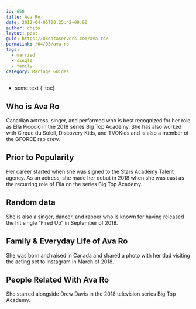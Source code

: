 ```yaml
---
id: 658
title: Ava Ro
date: 2012-04-05T00:25:42+00:00
author: chito
layout: post
guid: https://ukdataservers.com/ava-ro/
permalink: /04/05/ava-ro  
tags:
  - married
  - single
  - family
category: Mariage Guides
---
```


* some text
{: toc}


## Who is  Ava Ro
                  
                  
                  
Canadian actress, singer, and performed who is best recognized for her role as Ella Piccolo in the 2018 series Big Top Academy. She has also worked with Cirque du Soleil, Discovery Kids, and TVOKids and is also a member of the GFORCE rap crew. 
                  
                
                
                
## Prior to Popularity 
                  
                  
                  
Her career started when she was signed to the Stars Academy Talent agency. As an actress, she made her debut in 2018 when she was cast as the recurring role of Ella on the series Big Top Academy. 
                  
                
                
                
## Random data 
                  
                  
                  
She is also a singer, dancer, and rapper who is known for having released the hit single &#8220;Fired Up&#8221; in September of 2018. 
                  
                
                
                
## Family & Everyday Life of Ava Ro
                  
                  
                  
She was born and raised in Canada and shared a photo with her dad visiting the acting set to Instagram in March of 2018. 
                  
                
                
                
## People Related With  Ava Ro
                  
                  
                  
She starred alongside Drew Davis in the 2018 television series Big Top Academy. 
                  
                
              
            
          
          
          
    
    
  
